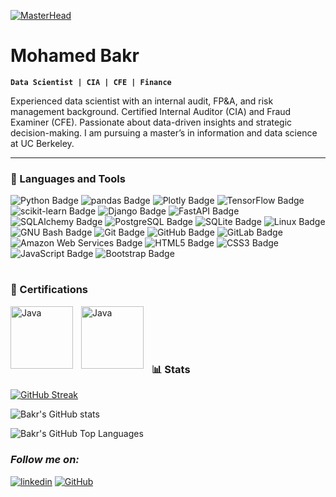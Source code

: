 [![MasterHead](https://www.omadahealth.com/hubfs/QuantifyingBehavior_Header_Animate_080818-1.gif)](https://portfolio.mohdbakr.com)


# Mohamed Bakr
**`Data Scientist | CIA | CFE | Finance`**

Experienced data scientist with an internal audit, FP&A, and risk management background. Certified Internal Auditor (CIA) and Fraud Examiner (CFE). Passionate about data-driven insights and strategic decision-making. I am pursuing a master’s in information and data science at UC Berkeley.

<!--
 <p align="left">
      <a href="https://github.com/mohdbakr?tab=followers">
         <img alt="followers" title="Follow me on Github" src="https://custom-icon-badges.demolab.com/github/followers/mohdbakrt?color=236ad3&labelColor=1155ba&style=for-the-badge&logo=person-add&label=Follow&logoColor=white"/></a>
      <a href="https://github.com/mohdbakr?tab=repositories&sort=stargazers">
         <img alt="total stars" title="Total stars on GitHub" src="https://custom-icon-badges.demolab.com/github/stars/mohdbakrt?color=55960c&style=for-the-badge&labelColor=488207&logo=star"/></a>
   </p>
-->
---

### 🧰 Languages and Tools

![Python Badge](https://img.shields.io/badge/Python-3776AB?logo=python&logoColor=fff&style=flat)
![pandas Badge](https://img.shields.io/badge/pandas-150458?logo=pandas&logoColor=fff&style=flat)
![Plotly Badge](https://img.shields.io/badge/Plotly-3F4F75?logo=plotly&logoColor=fff&style=flat)
![TensorFlow Badge](https://img.shields.io/badge/TensorFlow-FF6F00?logo=tensorflow&logoColor=fff&style=flat)
![scikit-learn Badge](https://img.shields.io/badge/scikit--learn-F7931E?logo=scikitlearn&logoColor=fff&style=flat)
![Django Badge](https://img.shields.io/badge/Django-092E20?logo=django&logoColor=fff&style=flat)
![FastAPI Badge](https://img.shields.io/badge/FastAPI-009688?logo=fastapi&logoColor=fff&style=flat)
![SQLAlchemy Badge](https://img.shields.io/badge/SQLAlchemy-D71F00?logo=sqlalchemy&logoColor=fff&style=flat)
![PostgreSQL Badge](https://img.shields.io/badge/PostgreSQL-4169E1?logo=postgresql&logoColor=fff&style=flat)
![SQLite Badge](https://img.shields.io/badge/SQLite-003B57?logo=sqlite&logoColor=fff&style=flat)
![Linux Badge](https://img.shields.io/badge/Linux-FCC624?logo=linux&logoColor=000&style=flat)
![GNU Bash Badge](https://img.shields.io/badge/GNU%20Bash-4EAA25?logo=gnubash&logoColor=fff&style=flat)
![Git Badge](https://img.shields.io/badge/Git-F05032?logo=git&logoColor=fff&style=flat)
![GitHub Badge](https://img.shields.io/badge/GitHub-181717?logo=github&logoColor=fff&style=flat)
![GitLab Badge](https://img.shields.io/badge/GitLab-FC6D26?logo=gitlab&logoColor=fff&style=flat)
![Amazon Web Services Badge](https://img.shields.io/badge/Amazon%20Web%20Services-232F3E?logo=amazonwebservices&logoColor=fff&style=flat)
![HTML5 Badge](https://img.shields.io/badge/HTML5-E34F26?logo=html5&logoColor=fff&style=flat)
![CSS3 Badge](https://img.shields.io/badge/CSS3-1572B6?logo=css3&logoColor=fff&style=flat)
![JavaScript Badge](https://img.shields.io/badge/JavaScript-F7DF1E?logo=javascript&logoColor=000&style=flat)
![Bootstrap Badge](https://img.shields.io/badge/Bootstrap-7952B3?logo=bootstrap&logoColor=fff&style=flat)

#

### 📑 Certifications

<img align="left" alt="Java" width="100px" style="padding-right:10px;" src="https://portfolio.mohdbakr.com/assets/imgs/cia.png" />
<img align="left" alt="Java" width="100px" style="padding-right:10px;" src="https://portfolio.mohdbakr.com/assets/imgs/cfe.png" />

 <br/>
 <br/>
 <br/>

#

### 📊 Stats

[![GitHub Streak](https://github-readme-streak-stats.herokuapp.com?user=mohdbakr&theme=gruvbox)](https://git.io/streak-stats)

![Bakr's GitHub stats](https://github-readme-stats.vercel.app/api?username=mohdbakr&show_icons=true&theme=gruvbox)

![Bakr's GitHub Top Languages](https://github-readme-stats.vercel.app/api/top-langs?username=mohdbakr&show_icons=true&theme=gruvbox)

 
 ### ***Follow me on:*** 
 
[![linkedin](https://img.shields.io/badge/LinkedIn-0077B5?style=for-the-badge&logo=linkedin&logoColor=white)](https://www.linkedin.com/in/mohdbakr/)
[![GitHub](https://img.shields.io/badge/GitHub-100000?style=for-the-badge&logo=github&logoColor=white)](https://github.com/bakr-ucb)

[website]: https://portfolio.mohdbakr.com

<!--
**Mohdbakr/Mohdbakr** is a ✨ _special_ ✨ repository because its `README.md` (this file) appears on your GitHub profile.
[![GitHub](https://www.linkedin.com/in/mohdbak)](https://github.com/bakr-ucb/)

Here are some ideas to get you started:

- 🔭 I’m currently working on ...
- 🌱 I’m currently learning ...
- 👯 I’m looking to collaborate on ...
- 🤔 I’m looking for help with ...
- 💬 Ask me about ...
- 📫 How to reach me: ...
- 😄 Pronouns: ...
- ⚡ Fun fact: ...
-->
